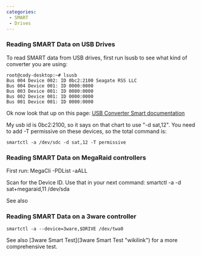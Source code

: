 ```yaml
---
categories:
 - SMART
 - Drives
---
```

### Reading SMART Data on USB Drives

To read SMART data from USB drives, first run lsusb to see what kind of
converter you are using:

    root@cody-desktop:~# lsusb
    Bus 004 Device 002: ID 0bc2:2100 Seagate RSS LLC 
    Bus 004 Device 001: ID 0000:0000  
    Bus 003 Device 001: ID 0000:0000  
    Bus 002 Device 001: ID 0000:0000  
    Bus 001 Device 001: ID 0000:0000  

Ok now look that up on this page: [USB Converter Smart
documentation](http://sourceforge.net/apps/trac/smartmontools/wiki/Supported_USB-Devices)

My usb id is 0bc2:2100, so it says on that chart to use "-d sat,12". You
need to add -T permissive on these devices, so the total command is:

`smartctl -a /dev/sdc -d sat,12 -T permissive`

### Reading SMART Data on MegaRaid controllers

First run: MegaCli -PDList -aALL

Scan for the Device ID. Use that in your next command: smartctl -a -d
sat+megaraid,11 /dev/sda

See also <MegaCLI>

### Reading SMART Data on a 3ware controller

`smartctl -a --device=3ware,$DRIVE /dev/twa0`

See also [3ware Smart Test](3ware Smart Test "wikilink") for a more
comprehensive test.

